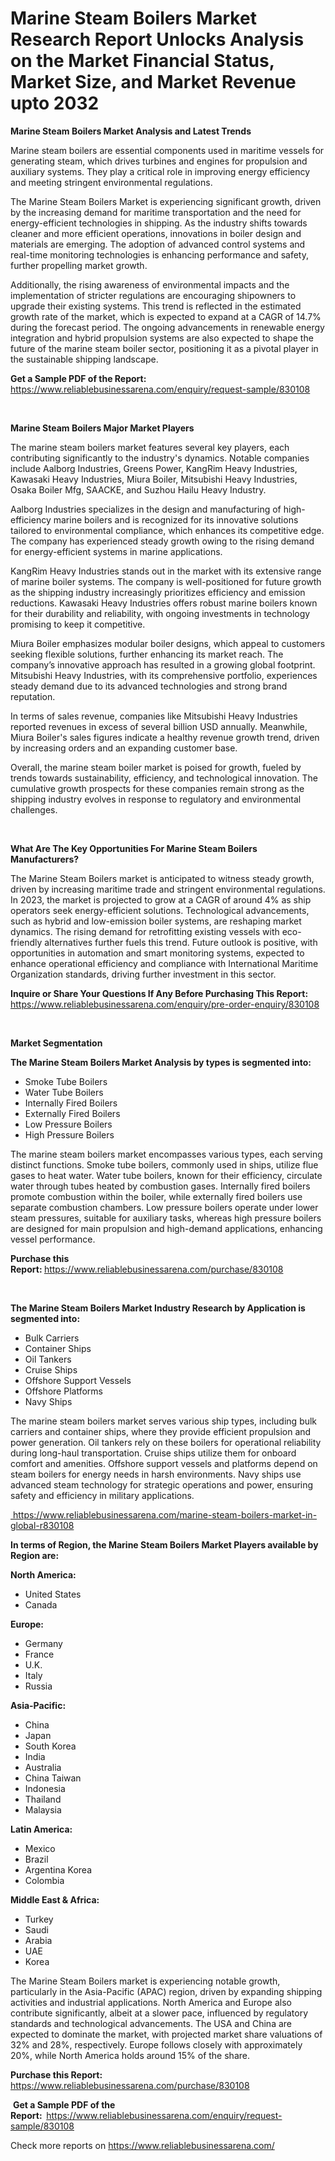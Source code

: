 <p><h1>Marine Steam Boilers Market Research Report Unlocks Analysis on the Market Financial Status, Market Size, and Market Revenue upto 2032</h1></p><p><strong>Marine Steam Boilers Market Analysis and Latest Trends</strong></p>
<p><p>Marine steam boilers are essential components used in maritime vessels for generating steam, which drives turbines and engines for propulsion and auxiliary systems. They play a critical role in improving energy efficiency and meeting stringent environmental regulations. </p><p>The Marine Steam Boilers Market is experiencing significant growth, driven by the increasing demand for maritime transportation and the need for energy-efficient technologies in shipping. As the industry shifts towards cleaner and more efficient operations, innovations in boiler design and materials are emerging. The adoption of advanced control systems and real-time monitoring technologies is enhancing performance and safety, further propelling market growth.</p><p>Additionally, the rising awareness of environmental impacts and the implementation of stricter regulations are encouraging shipowners to upgrade their existing systems. This trend is reflected in the estimated growth rate of the market, which is expected to expand at a CAGR of 14.7% during the forecast period. The ongoing advancements in renewable energy integration and hybrid propulsion systems are also expected to shape the future of the marine steam boiler sector, positioning it as a pivotal player in the sustainable shipping landscape.</p></p>
<p><strong>Get a Sample PDF of the Report:&nbsp;</strong> <a href="https://www.reliablebusinessarena.com/enquiry/request-sample/830108?utm_campaign=2189&utm_medium=2&utm_source=Github&utm_content=ia&utm_term=09042025&utm_id=marine-steam-boilers">https://www.reliablebusinessarena.com/enquiry/request-sample/830108</a></p>
<p>&nbsp;</p>
<p><strong>Marine Steam Boilers Major Market Players</strong></p>
<p><p>The marine steam boilers market features several key players, each contributing significantly to the industry's dynamics. Notable companies include Aalborg Industries, Greens Power, KangRim Heavy Industries, Kawasaki Heavy Industries, Miura Boiler, Mitsubishi Heavy Industries, Osaka Boiler Mfg, SAACKE, and Suzhou Hailu Heavy Industry.</p><p>Aalborg Industries specializes in the design and manufacturing of high-efficiency marine boilers and is recognized for its innovative solutions tailored to environmental compliance, which enhances its competitive edge. The company has experienced steady growth owing to the rising demand for energy-efficient systems in marine applications.</p><p>KangRim Heavy Industries stands out in the market with its extensive range of marine boiler systems. The company is well-positioned for future growth as the shipping industry increasingly prioritizes efficiency and emission reductions. Kawasaki Heavy Industries offers robust marine boilers known for their durability and reliability, with ongoing investments in technology promising to keep it competitive.</p><p>Miura Boiler emphasizes modular boiler designs, which appeal to customers seeking flexible solutions, further enhancing its market reach. The company’s innovative approach has resulted in a growing global footprint. Mitsubishi Heavy Industries, with its comprehensive portfolio, experiences steady demand due to its advanced technologies and strong brand reputation.</p><p>In terms of sales revenue, companies like Mitsubishi Heavy Industries reported revenues in excess of several billion USD annually. Meanwhile, Miura Boiler's sales figures indicate a healthy revenue growth trend, driven by increasing orders and an expanding customer base.</p><p>Overall, the marine steam boiler market is poised for growth, fueled by trends towards sustainability, efficiency, and technological innovation. The cumulative growth prospects for these companies remain strong as the shipping industry evolves in response to regulatory and environmental challenges.</p></p>
<p>&nbsp;</p>
<p><strong>What Are The Key Opportunities For Marine Steam Boilers Manufacturers?</strong></p>
<p><p>The Marine Steam Boilers market is anticipated to witness steady growth, driven by increasing maritime trade and stringent environmental regulations. In 2023, the market is projected to grow at a CAGR of around 4% as ship operators seek energy-efficient solutions. Technological advancements, such as hybrid and low-emission boiler systems, are reshaping market dynamics. The rising demand for retrofitting existing vessels with eco-friendly alternatives further fuels this trend. Future outlook is positive, with opportunities in automation and smart monitoring systems, expected to enhance operational efficiency and compliance with International Maritime Organization standards, driving further investment in this sector.</p></p>
<p><strong>Inquire or Share Your Questions If Any Before Purchasing This Report:</strong> <a href="https://www.reliablebusinessarena.com/enquiry/pre-order-enquiry/830108?utm_campaign=2189&utm_medium=2&utm_source=Github&utm_content=ia&utm_term=09042025&utm_id=marine-steam-boilers">https://www.reliablebusinessarena.com/enquiry/pre-order-enquiry/830108</a></p>
<p>&nbsp;</p>
<p><strong>Market Segmentation</strong></p>
<p><strong>The Marine Steam Boilers Market Analysis by types is segmented into:</strong></p>
<p><ul><li>Smoke Tube Boilers</li><li>Water Tube Boilers</li><li>Internally Fired Boilers</li><li>Externally Fired Boilers</li><li>Low Pressure Boilers</li><li>High Pressure Boilers</li></ul></p>
<p><p>The marine steam boilers market encompasses various types, each serving distinct functions. Smoke tube boilers, commonly used in ships, utilize flue gases to heat water. Water tube boilers, known for their efficiency, circulate water through tubes heated by combustion gases. Internally fired boilers promote combustion within the boiler, while externally fired boilers use separate combustion chambers. Low pressure boilers operate under lower steam pressures, suitable for auxiliary tasks, whereas high pressure boilers are designed for main propulsion and high-demand applications, enhancing vessel performance.</p></p>
<p><strong>Purchase this Report:&nbsp;</strong><a href="https://www.reliablebusinessarena.com/purchase/830108?utm_campaign=2189&utm_medium=2&utm_source=Github&utm_content=ia&utm_term=09042025&utm_id=marine-steam-boilers">https://www.reliablebusinessarena.com/purchase/830108</a></p>
<p>&nbsp;</p>
<p><strong>The Marine Steam Boilers Market Industry Research by Application is segmented into:</strong></p>
<p><ul><li>Bulk Carriers</li><li>Container Ships</li><li>Oil Tankers</li><li>Cruise Ships</li><li>Offshore Support Vessels</li><li>Offshore Platforms</li><li>Navy Ships</li></ul></p>
<p><p>The marine steam boilers market serves various ship types, including bulk carriers and container ships, where they provide efficient propulsion and power generation. Oil tankers rely on these boilers for operational reliability during long-haul transportation. Cruise ships utilize them for onboard comfort and amenities. Offshore support vessels and platforms depend on steam boilers for energy needs in harsh environments. Navy ships use advanced steam technology for strategic operations and power, ensuring safety and efficiency in military applications.</p></p>
<p><a href="https://www.reliablebusinessarena.com/marine-steam-boilers-market-in-global-r830108?utm_campaign=2189&utm_medium=2&utm_source=Github&utm_content=ia&utm_term=09042025&utm_id=marine-steam-boilers">&nbsp;https://www.reliablebusinessarena.com/marine-steam-boilers-market-in-global-r830108</a></p>
<p><strong>In terms of Region, the Marine Steam Boilers Market Players available by Region are:</strong></p>
<p>
    <p> <strong> North America: </strong>
        <ul>
            <li>United States</li>
            <li>Canada</li>
        </ul>
        </p> 
    <p> <strong> Europe: </strong>
        <ul>
            <li>Germany</li>
            <li>France</li>
            <li>U.K.</li>
            <li>Italy</li>
            <li>Russia</li>
        </ul>
        </p> 
    <p> <strong> Asia-Pacific: </strong>
        <ul>
            <li>China</li>
            <li>Japan</li>
            <li>South Korea</li>
            <li>India</li>
            <li>Australia</li>
            <li>China Taiwan</li>
            <li>Indonesia</li>
            <li>Thailand</li>
            <li>Malaysia</li>
        </ul>
        </p> 
    <p> <strong> Latin America: </strong>
        <ul>
            <li>Mexico</li>
            <li>Brazil</li>
            <li>Argentina Korea</li>
            <li>Colombia</li>
        </ul>
        </p> 
    <p> <strong> Middle East & Africa: </strong>
        <ul>
            <li>Turkey</li>
            <li>Saudi</li>
            <li>Arabia</li>
            <li>UAE</li>
            <li>Korea</li>
        </ul>
    </p>
    </p>
<p><p>The Marine Steam Boilers market is experiencing notable growth, particularly in the Asia-Pacific (APAC) region, driven by expanding shipping activities and industrial applications. North America and Europe also contribute significantly, albeit at a slower pace, influenced by regulatory standards and technological advancements. The USA and China are expected to dominate the market, with projected market share valuations of 32% and 28%, respectively. Europe follows closely with approximately 20%, while North America holds around 15% of the share.</p></p>
<p><strong>Purchase this Report: </strong><a href="https://www.reliablebusinessarena.com/purchase/830108?utm_campaign=2189&utm_medium=2&utm_source=Github&utm_content=ia&utm_term=09042025&utm_id=marine-steam-boilers">https://www.reliablebusinessarena.com/purchase/830108</a></p>
<p>&nbsp;<strong>Get a Sample PDF of the Report:&nbsp;&nbsp;</strong><a href="https://www.reliablebusinessarena.com/enquiry/request-sample/830108?utm_campaign=2189&utm_medium=2&utm_source=Github&utm_content=ia&utm_term=09042025&utm_id=marine-steam-boilers">https://www.reliablebusinessarena.com/enquiry/request-sample/830108</a></p>
<p><strong></strong></p>
<p>Check more reports on <a href="https://www.reliablebusinessarena.com/?utm_campaign=2189&utm_medium=2&utm_source=Github&utm_content=ia&utm_term=09042025&utm_id=marine-steam-boilers">https://www.reliablebusinessarena.com/</a></p>